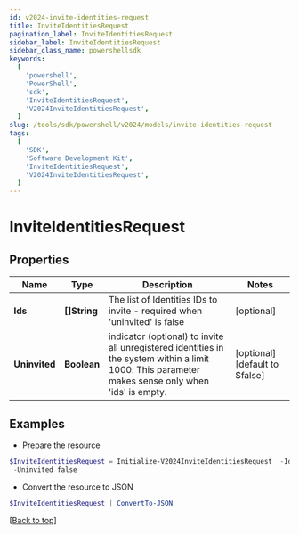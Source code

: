 ```yaml
---
id: v2024-invite-identities-request
title: InviteIdentitiesRequest
pagination_label: InviteIdentitiesRequest
sidebar_label: InviteIdentitiesRequest
sidebar_class_name: powershellsdk
keywords:
  [
    'powershell',
    'PowerShell',
    'sdk',
    'InviteIdentitiesRequest',
    'V2024InviteIdentitiesRequest',
  ]
slug: /tools/sdk/powershell/v2024/models/invite-identities-request
tags:
  [
    'SDK',
    'Software Development Kit',
    'InviteIdentitiesRequest',
    'V2024InviteIdentitiesRequest',
  ]
---
```


# InviteIdentitiesRequest

## Properties

| Name | Type | Description | Notes |
| --- | --- | --- | --- |
| **Ids** | **[]String** | The list of Identities IDs to invite - required when 'uninvited' is false | [optional] |
| **Uninvited** | **Boolean** | indicator (optional) to invite all unregistered identities in the system within a limit 1000. This parameter makes sense only when 'ids' is empty. | [optional] [default to $false] |

## Examples

- Prepare the resource

```powershell
$InviteIdentitiesRequest = Initialize-V2024InviteIdentitiesRequest  -Ids [2b568c65bc3c4c57a43bd97e3a8e55, 2c9180867769897d01776ed5f125512f] `
 -Uninvited false
```

- Convert the resource to JSON

```powershell
$InviteIdentitiesRequest | ConvertTo-JSON
```

[[Back to top]](#)
